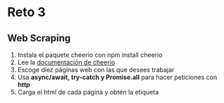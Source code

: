 # Reto 3

## Web Scraping

1. Instala el paquete cheerio con npm install cheerio
2. Lee la [documentación de cheerio](https://www.npmjs.com/package/cheerio)
3. Escoge diez páginas web con las que desees trabajar
4. Usa **async/await, try-catch y Promise.all**  para hacer peticiones con **http**
5. Carga el html de cada página y obtén la etiqueta <title> de cada página para después ordenar por el título de cada página

**Cheerio** es un potente paquete para hacer excelente Web Scraping, una práctica interesante podría ser obtener descuentos o promociones de diferentes páginas, por ejemplo.

+ [cheerio](https://www.npmjs.com/package/cheerio)
